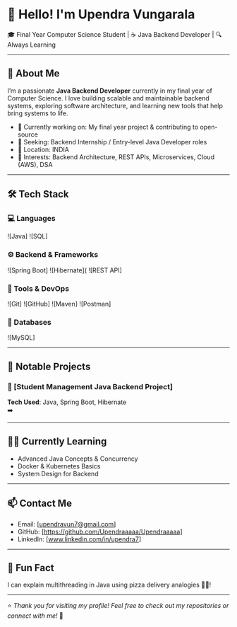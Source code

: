 # 👋 Hello! I'm Upendra Vungarala

🎓 Final Year Computer Science Student | ☕ Java Backend Developer | 🔍 Always Learning

---

## 🚀 About Me

I’m a passionate **Java Backend Developer** currently in my final year of Computer Science. I love building scalable and maintainable backend systems, exploring software architecture, and learning new tools that help bring systems to life.

- 🌱 Currently working on: My final year project & contributing to open-source
- 💼 Seeking: Backend Internship / Entry-level Java Developer roles
- 📍 Location: INDIA
- 🎯 Interests: Backend Architecture, REST APIs, Microservices, Cloud (AWS), DSA

---

## 🛠️ Tech Stack

### 💻 Languages
![Java]
![SQL]

### ⚙️ Backend & Frameworks
![Spring Boot]
![Hibernate](
![REST API]

### 🧰 Tools & DevOps
![Git]
![GitHub]
![Maven]
![Postman]
### 🧠 Databases
![MySQL]

---

## 📂 Notable Projects

### 📌 [Student Management  Java Backend Project]  
**Tech Used**: Java, Spring Boot, Hibernate  
➡️ [](#)

---

## 🧑‍💻 Currently Learning

- Advanced Java Concepts & Concurrency
- Docker & Kubernetes Basics
- System Design for Backend

---

## 📫 Contact Me

- Email: [upendravun7@gmail.com]
- GitHub: [https://github.com/Upendraaaaa/Upendraaaaa]
- LinkedIn: [www.linkedin.com/in/upendra7]

---

## 📝 Fun Fact

I can explain multithreading in Java using pizza delivery analogies 🍕🚴!

---

⭐️ *Thank you for visiting my profile! Feel free to check out my repositories or connect with me!* 🚀
